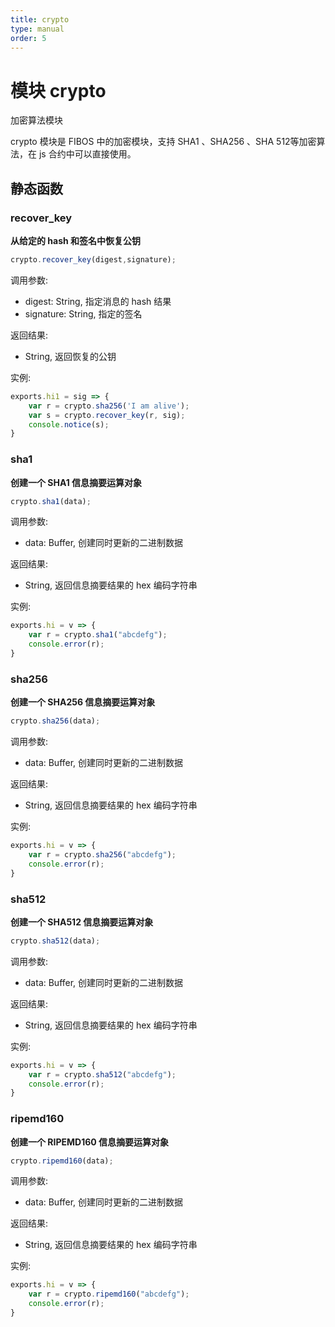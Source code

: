 ```yaml
---
title: crypto
type: manual
order: 5
---
```

# 模块 crypto
加密算法模块

crypto 模块是 FIBOS 中的加密模块，支持 SHA1 、SHA256 、SHA 512等加密算法，在 js 合约中可以直接使用。

## 静态函数

### recover_key
**从给定的 hash 和签名中恢复公钥**

```JavaScript
crypto.recover_key(digest,signature);
```

调用参数:
* digest: String, 指定消息的 hash 结果
* signature: String, 指定的签名

返回结果:
* String, 返回恢复的公钥

实例:

```JavaScript
exports.hi1 = sig => {
    var r = crypto.sha256('I am alive');
    var s = crypto.recover_key(r, sig);
    console.notice(s);
}
```


### sha1
**创建一个 SHA1 信息摘要运算对象**

```JavaScript
crypto.sha1(data);
```

调用参数:
* data: Buffer, 创建同时更新的二进制数据

返回结果:
* String, 返回信息摘要结果的 hex 编码字符串

实例:

```JavaScript
exports.hi = v => {
    var r = crypto.sha1("abcdefg");
    console.error(r);
}
```


### sha256
**创建一个 SHA256 信息摘要运算对象**

```JavaScript
crypto.sha256(data);
```

调用参数:
* data: Buffer, 创建同时更新的二进制数据

返回结果:
* String, 返回信息摘要结果的 hex 编码字符串

实例:

```JavaScript
exports.hi = v => {
    var r = crypto.sha256("abcdefg");
    console.error(r);
}
```


### sha512
**创建一个 SHA512 信息摘要运算对象**

```JavaScript
crypto.sha512(data);
```

调用参数:
* data: Buffer, 创建同时更新的二进制数据

返回结果:
* String, 返回信息摘要结果的 hex 编码字符串

实例:

```JavaScript
exports.hi = v => {
    var r = crypto.sha512("abcdefg");
    console.error(r);
}
```


### ripemd160
**创建一个 RIPEMD160 信息摘要运算对象**

```JavaScript
crypto.ripemd160(data);
```

调用参数:
* data:  Buffer, 创建同时更新的二进制数据

返回结果:
* String, 返回信息摘要结果的 hex 编码字符串

实例:

```JavaScript
exports.hi = v => {
    var r = crypto.ripemd160("abcdefg");
    console.error(r);
}
```

